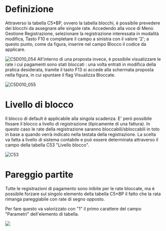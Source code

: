 # Definizione

Attraverso la tabella C5\*BP, ovvero la tabella blocchi, è possibile prevedere dei blocchi da assegnare alle singole rate.
Accedendo alla voce di Menù Gestione Registrazione, selezionare la registrazione interessata in modalità modifica, Tasto F10 e completare il campo a sinistra con il valore '2'; a questo punto, come da figura, inserire nel campo Blocco il codice da applicare.

![C5D010_054](https://doc.smeup.com/immagini/C5D010_2/C5D010_054.png)
All'interno di una proposta invece, è possibile visualizzare le rate i cui pagamenti sono stati bloccati :  una volta entrati in modifica della pratica desiderata, tramite il tasto F13 si accede alla schermata proposta nella figura, in cui spuntare il flag Visualizza Bloccate.

![C5D010_055](https://doc.smeup.com/immagini/C5D010_2/C5D010_055.png)
# Livello di blocco

Il blocco di default è applicabile alla singola scadenza. E' però possibile fissare il blocco a livello di registrazione (tipicamente di una fattura).
In questo caso le rate della registrazione saranno bloccabili/sbloccabili in toto in base a quando verrà indicato nella testata della registrazione.
La scelta va fatta a livello di sistema contabile e può essere determinata attraverso il campo della tabella C53 "Livello blocco".

![C53](https://doc.smeup.com/immagini/C5D010_2/C53.png)
# Pareggio partite

Tutte le registrazioni di pagamento sono inibite per le rate bloccate, ma è possibile forzare sul singolo elemento della tabella C5\*BP il fatto che la rata rimanga pareggiabile con rate di segno opposto.

Per fare questo va valorizzato con "1" il primo carattere del campo "Parametri" dell'elemento di tabella.

![](https://doc.smeup.com/immagini/C5D010_2/.png)
